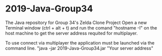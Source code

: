 # 2019-Java-Group34
The Java repository for Group 34's Zelda Clone Project
Open a new Terminal window (ctrl + alt + t) and run the comand "hostname -I" on the host machine to get the server address requited for multiplayer.

To use connect via multiplayer the application must be launched via the command line. "java -jar 2019-Java-Group34.jar "Your server address"

